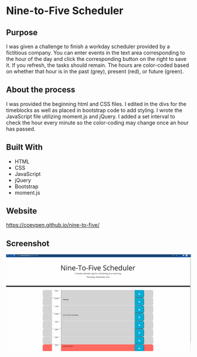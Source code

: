 # Nine-to-Five Scheduler

## Purpose

I was given a challenge to finish a workday scheduler provided by a fictitious company. You can enter events in the text area corresponding to the hour of the day and click the corresponding button on the right to save it. If you refresh, the tasks should remain. The hours are color-coded based on whether that hour is in the past (grey), present (red), or future (green).

## About the process

I was provided the beginning html and CSS files. I edited in the divs for the timeblocks as well as placed in bootstrap code to add styling. I wrote the JavaScript file utilizing moment.js and jQuery. I added a set interval to check the hour every minute so the color-coding may change once an hour has passed. 

## Built With
* HTML
* CSS
* JavaScript 
* jQuery
* Bootstrap
* moment.js

## Website
https://coevpen.github.io/nine-to-five/

## Screenshot
![](./screenshot.gif)


